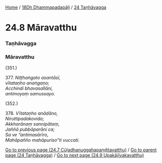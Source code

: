 
[Home](/) / [18Dh Dhammapadapāḷi](../../18Dh.md) / [24 Taṇhāvagga](../24.md)

# 24.8 Māravatthu

### Taṇhāvagga

### Māravatthu

(351.)

377\. _Niṭṭhaṅgato asantāsī,_  
_vītataṇho anaṅgaṇo;_  
_Acchindi bhavasallāni,_  
_antimoyaṃ samussayo._  


(352.)

378\. _Vītataṇho anādāno,_  
_Niruttipadakovido;_  
_Akkharānaṃ sannipātaṃ,_  
_Jaññā pubbāparāni ca;_  
_Sa ve “antimasārīro,_  
_Mahāpañño mahāpuriso”ti vuccati._  


[Go to previous page (24.7 Cūḷadhanuggahapaṇḍitavatthu)](24.7.md) / [Go to parent page (24 Taṇhāvagga)](../24.md) / [Go to next page (24.9 Upakājīvakavatthu)](24.9.md)


